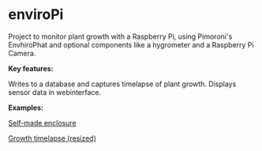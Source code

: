 # enviroPi

Project to monitor plant growth with a Raspberry Pi, using Pimoroni's EnvhiroPhat and optional components like a hygrometer and a Raspberry Pi Camera. 

**Key features:**

Writes to a database and captures timelapse of plant growth. 
Displays sensor data in webinterface.

**Examples:**
 
[Self-made enclosure](http://i.imgur.com/NAYDhKk.jpg)

[Growth timelapse (resized)](http://imgur.com/Z5Wbh4z.gif)
